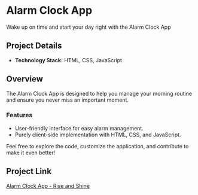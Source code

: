 # Alarm Clock App

Wake up on time and start your day right with the Alarm Clock App

## Project Details

- **Technology Stack:** HTML, CSS, JavaScript

## Overview

The Alarm Clock App is designed to help you manage your morning routine and ensure you never miss an important moment.

### Features

- User-friendly interface for easy alarm management.
- Purely client-side implementation with HTML, CSS, and JavaScript.

Feel free to explore the code, customize the application, and contribute to make it even better!

## Project Link

[Alarm Clock App - Rise and Shine](#)

